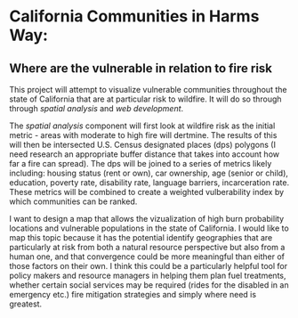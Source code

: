 # California Communities in Harms Way:
## **Where are the vulnerable in relation to fire risk**  
This project will attempt to visualize vulnerable communities throughout the state of California that are at particular risk to wildfire. It will do so through through *spatial analysis* and *web development*.  

The *spatial analysis* component will first look at wildfire risk as the initial metric - areas with moderate to high fire will dertmine. The results of this will then be intersected U.S. Census designated places \(dps\) polygons \(I need research an appropriate buffer distance that takes into account how far a fire can spread\). The dps will be joined to a series of metrics likely including: housing status \(rent or own\), car ownership, age \(senior or child\), education, poverty rate, disability rate, language barriers, incarceration rate. These metrics will be combined to create a weighted vulberability index by which communities can be ranked.

I want to design a map that allows the vizualization of high burn probability locations and vulnerable populations in the state of California. I would like to map this topic because it has the potential identify geographies that are particularly at risk from both a natural resource perspective but also from a human one, and that convergence could be more meaningful than either of those factors on their own. I think this could be a particularly helpful tool for policy makers and resource managers in helping them plan fuel treatments, whether certain social services may be required (rides for the disabled in an emergency etc.) fire mitigation strategies and simply where need is greatest.  




